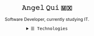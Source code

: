 <h2 align="center">𝙰𝚗𝚐𝚎𝚕 𝚀𝚞𝚒 🇲🇽</h2>

<p align="center">Software Developer, currently studying IT.</p> 

<details align="center">
  <summary> <samp>&#9776; Technologies</samp></summary>
    <p align="center">
      <br>
      <!--<a href="https://youtu.be/dQw4w9WgXcQ" target="_blank"><img alt="Code" src="https://img.shields.io/badge/-code-000000?style=flat-square&logo=Plex&logoColor=white"></a> -->
      <a href="https://youtu.be/dQw4w9WgXcQ" target="_blank"><img alt="C" src="https://img.shields.io/badge/C-00599C?style=for-the-badge&logo=c&logoColor=white"></a>
      <a href="https://youtu.be/dQw4w9WgXcQ" target="_blank"><img alt="React" src="https://shields.io/badge/react-black?logo=react&style=for-the-badge"></a>
      <a href="https://youtu.be/dQw4w9WgXcQ" target="_blank"><img alt="TypeScript" src="https://shields.io/badge/TypeScript-3178C6?logo=TypeScript&logoColor=FFF&style=flat-square"></a>
      <a href="https://youtu.be/dQw4w9WgXcQ" target="_blank"><img alt="Python" src="https://img.shields.io/badge/Python-14354C?style=for-the-badge&logo=python&logoColor=white"></a>
      <!-- There are so many more, but there aren't enough flags to suffice here and I just want to update it -->
    </p>
    <br>
    <hr>
    <img src="https://github.com/migurd/migurd/blob/master/dot_rokisi.gif" width="100">
  </samp>
</details>

<!-- Badges taken from: https://dev.to/envoy_/150-badges-for-github-pnk -->
<!-- Inspired in: https://github.com/kevinjycui/kevinjycui :^) -->
